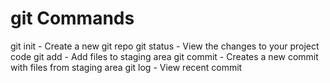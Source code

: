 # git Commands

git init - Create a new git repo
git status - View the changes to your project code
git add - Add files to staging area
git commit - Creates a new commit with files from staging area
git log - View recent commit 